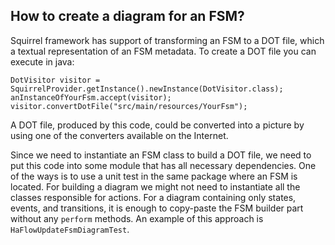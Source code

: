 ## How to create a diagram for an FSM?
Squirrel framework has support of transforming an FSM to a DOT file, which a textual representation of an FSM metadata.
To create a DOT file you can execute in java:
```
DotVisitor visitor = SquirrelProvider.getInstance().newInstance(DotVisitor.class);
anInstanceOfYourFsm.accept(visitor);
visitor.convertDotFile("src/main/resources/YourFsm");
```
A DOT file, produced by this code, could be converted into a picture by using 
one of the converters available on the Internet.

Since we need to instantiate an FSM class to build a DOT file, we need to put this code into some module that has
all necessary dependencies. One of the ways is to use a unit test in the same package where an FSM is located.
For building a diagram we might not need to instantiate all the classes responsible for actions. For a diagram containing 
only states, events, and transitions, it is enough to copy-paste the FSM builder part without any `perform` methods.
An example of this approach is `HaFlowUpdateFsmDiagramTest`.
